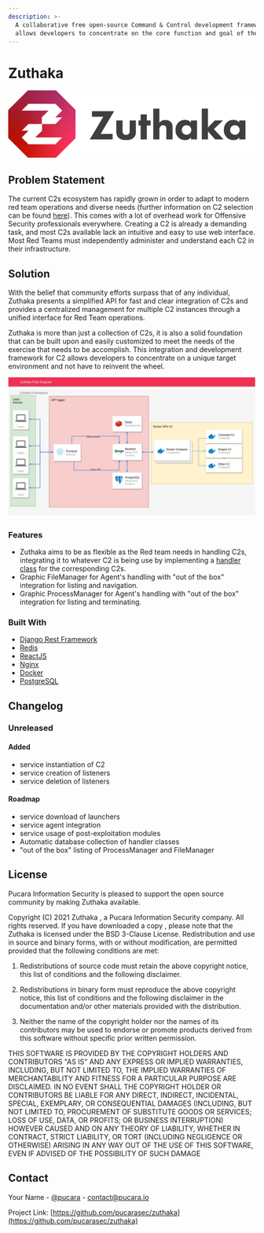 ```yaml
---
description: >-
  A collaborative free open-source Command & Control development framework that
  allows developers to concentrate on the core function and goal of their C2.
---
```


# Zuthaka



![](.gitbook/assets/variables-imagotipo-a-full-color-zuthaka-f-.png)



## Problem Statement

The current C2s ecosystem has rapidly grown in order to adapt to modern red team operations and diverse needs \(further information on C2 selection can be found [here](https://www.thec2matrix.com/)\). This comes with a lot of overhead work for Offensive Security professionals everywhere. Creating a C2 is already a demanding task, and most C2s available lack an intuitive and easy to use web interface. Most Red Teams must independently administer and understand each C2 in their infrastructure.

## Solution

With the belief that community efforts surpass that of any individual, Zuthaka presents a simplified API for fast and clear integration of C2s and provides a centralized management for multiple C2 instances through a unified interface for Red Team operations.

Zuthaka is more than just a collection of C2s, it is also a solid foundation that can be built upon and easily customized to meet the needs of the exercise that needs to be accomplish. This integration and  development framework for C2 allows developers to concentrate on a unique target environment and not have to reinvent the wheel.

![Zuthaka Framework](.gitbook/assets/draw-infrastructure.jpg)

### Features

* Zuthaka aims to be as flexible as the Red team needs in handling C2s, integrating it to whatever C2 is being use by implementing a [handler class](integrating-c2s.md) for the corresponding C2s.
* Graphic FileManager for Agent's handling with "out of the box" integration for listing and navigation.
* Graphic ProcessManager for Agent's handling with "out of the box" integration for listing and terminating.

### Built With

* [Django Rest Framework](https://www.django-rest-framework.org/)
* [Redis](https://redis.io/)
* [ReactJS](https://reactjs.org)
* [Nginx](https://www.nginx.com/)
* [Docker](https://www.docker.com/)
* [PostgreSQL](https://www.postgresql.org//)

## Changelog

### Unreleased                                        

#### Added

* service instantiation of C2
* service creation of listeners
* service deletion of listeners

#### Roadmap

* service download of launchers
* service agent integration
* service usage of post-exploitation modules
* Automatic database collection of handler classes
* "out of the box" listing of ProcessManager and FileManager

## License

Pucara Information Security  is pleased to support the open source community by making Zuthaka available.

Copyright \(C\) 2021 Zuthaka , a Pucara Information Security company. All rights reserved. If you have downloaded a copy , please note that the Zuthaka is licensed under the BSD 3-Clause License. Redistribution and use in source and binary forms, with or without modification, are permitted provided that the following conditions are met:

1. Redistributions of source code must retain the above copyright notice, this list of conditions and the following disclaimer.

2. Redistributions in binary form must reproduce the above copyright notice, this list of conditions and the following disclaimer in the documentation and/or other materials provided with the distribution.

3. Neither the name of the copyright holder nor the names of its contributors may be used to endorse or promote products derived from this software without specific prior written permission.

THIS SOFTWARE IS PROVIDED BY THE COPYRIGHT HOLDERS AND CONTRIBUTORS "AS IS" AND ANY EXPRESS OR IMPLIED WARRANTIES, INCLUDING, BUT NOT LIMITED TO, THE IMPLIED WARRANTIES OF MERCHANTABILITY AND FITNESS FOR A PARTICULAR PURPOSE ARE DISCLAIMED. IN NO EVENT SHALL THE COPYRIGHT HOLDER OR CONTRIBUTORS BE LIABLE FOR ANY DIRECT, INDIRECT, INCIDENTAL, SPECIAL, EXEMPLARY, OR CONSEQUENTIAL DAMAGES \(INCLUDING, BUT NOT LIMITED TO, PROCUREMENT OF SUBSTITUTE GOODS OR SERVICES; LOSS OF USE, DATA, OR PROFITS; OR BUSINESS INTERRUPTION\) HOWEVER CAUSED AND ON ANY THEORY OF LIABILITY, WHETHER IN CONTRACT, STRICT LIABILITY, OR TORT \(INCLUDING NEGLIGENCE OR OTHERWISE\) ARISING IN ANY WAY OUT OF THE USE OF THIS SOFTWARE, EVEN IF ADVISED OF THE POSSIBILITY OF SUCH DAMAGE

## Contact

Your Name - [@pucara](https://twitter.com/pucarasec) - contact@pucara.io

Project Link: [https://github.com/pucarasec/zuthaka](https://github.com/pucarasec/zuthaka)

